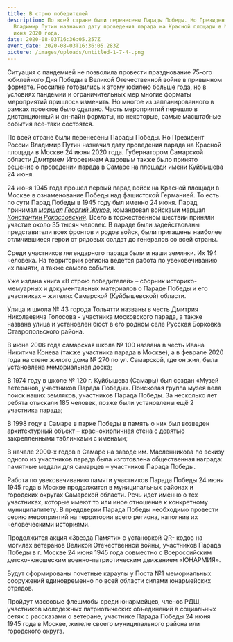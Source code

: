 ```yaml
---
title: В строю победителей
description: По всей стране были перенесены Парады Победы. Но Президент России
  Владимир Путин назначил дату проведения парада на Красной площади в Москве 24
  июня 2020 года.
date: 2020-08-03T16:36:05.257Z
event_date: 2020-08-03T16:36:05.283Z
picture: /images/uploads/untitled-1-7-4-.png
---
```

Ситуация с пандемией не позволила провести празднование 75-ого юбилейного Дня Победы в Великой Отечественной войне в привычном формате. Россияне готовились к этому юбилею больше года, но в условиях пандемии и ограничительных мер многие форматы мероприятий пришлось изменить. Но многое из запланированного в рамках проектов было сделано. Часть мероприятий перешло в дистанционный и он-лайн форматы, но некоторые, самые масштабные события все-таки состоятся.

По всей стране были перенесены Парады Победы. Но Президент России Владимир Путин назначил дату проведения парада на Красной площади в Москве 24 июня 2020 года. Губернатором Самарской области Дмитрием Игоревичем Азаровым также было принято решение о проведении парада в Самаре на площади имени Куйбышева 24 июня.

24 июня 1945 года прошел первый парад войск на Красной площади в Москве в ознаменование Победы над фашистской Германией. То есть по сути Парад Победы в 1945 году был именно 24 июня. Парад принимал *[маршал](https://ru.wikipedia.org/wiki/%D0%9C%D0%B0%D1%80%D1%88%D0%B0%D0%BB_%D0%A1%D0%BE%D0%B2%D0%B5%D1%82%D1%81%D0%BA%D0%BE%D0%B3%D0%BE_%D0%A1%D0%BE%D1%8E%D0%B7%D0%B0)* *[Георгий Жуков](https://ru.wikipedia.org/wiki/%D0%96%D1%83%D0%BA%D0%BE%D0%B2,_%D0%93%D0%B5%D0%BE%D1%80%D0%B3%D0%B8%D0%B9_%D0%9A%D0%BE%D0%BD%D1%81%D1%82%D0%B0%D0%BD%D1%82%D0%B8%D0%BD%D0%BE%D0%B2%D0%B8%D1%87)*, командовал войсками маршал *[Константин Рокоссовский](https://ru.wikipedia.org/wiki/%D0%A0%D0%BE%D0%BA%D0%BE%D1%81%D1%81%D0%BE%D0%B2%D1%81%D0%BA%D0%B8%D0%B9,_%D0%9A%D0%BE%D0%BD%D1%81%D1%82%D0%B0%D0%BD%D1%82%D0%B8%D0%BD_%D0%9A%D0%BE%D0%BD%D1%81%D1%82%D0%B0%D0%BD%D1%82%D0%B8%D0%BD%D0%BE%D0%B2%D0%B8%D1%87)*. Всего в торжественном шествии приняли участие около 35 тысяч человек. В параде были задействованы представители всех фронтов и родов войск, были пригашены наиболее отличившиеся герои от рядовых солдат до генералов со всей страны.

Среди участников легендарного парада были и наши земляки. Их 194 человека. На территории региона ведется работа по увековечиванию их памяти, а также самого события.

Уже издана книга «В строю победителей» – сборник историко-мемуарных и документальных материалов о Параде Победы и его участниках – жителях Самарской (Куйбышевской) области.

Улица и школа № 43 города Тольятти названы в честь Дмитрия Николаевича Голосова - участника московского парада, а также названа улица и установлен бюст в его родном селе Русская Борковка Ставропольского района.

В июне 2006 года самарская школа № 100 названа в честь Ивана Никитича Конева (также участника парада в Москве), а в феврале 2020 года на стене жилого дома № 270 по ул. Самарской, где он жил, была установлена мемориальная доска;

В 1974 году в школе № 120 г. Куйбышева (Самары) был создан «Музей ветеранов, участников Парада Победы». Поисковая группа музея вела поиск наших земляков, участников Парада Победы. За несколько лет ребята отыскали 185 человек, позже были установлены ещё 2 участника парада;

В 1998 году в Самаре в парке Победы в память о них был возведен архитектурный объект – краснокирпичная стена с девятью закрепленными табличками с именами;

В начале 2000-х годов в Самаре на заводе им. Масленникова по эскизу одного из участников парада была изготовлена общественная награда: памятные медали для самарцев – участников Парада Победы.

Работа по увековечиванию памяти участников Парада Победы 24 июня 1945 года в Москве продолжится в муниципальных районах и городских округах Самарской области. Речь идет именно о тех участниках, которые имеют то или иное отношение к конкретному муниципалитету. В преддверии Парада Победы необходимо провести серию мероприятий на территории всего региона, наполнив их человеческими историями.

Продолжится акция «Звезда Памяти» с установкой QR- кодов на могилах ветеранов Великой Отечественной войны, участников Парада Победы в г. Москве 24 июня 1945 года совместно с Всероссийским детско-юношеским военно-патриотическим движением «ЮНАРМИЯ».

Будут сформированы почетные караулы у Поста №1 мемориальных сооружений единовременно по всей области силами юнармейских отрядов.

Пройдут массовые флешмобы среди юнармейцев, членов РДШ, участников молодежных патриотических объединений в социальных сетях с рассказами о ветеране, участнике Парада Победы 24 июня 1945 года в Москве, жителе своего муниципального района или городского округа.